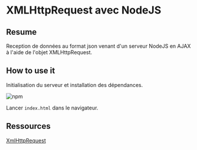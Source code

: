# XMLHttpRequest avec NodeJS
## Resume
Reception de données au format json venant d'un serveur NodeJS en AJAX à l'aide de l'objet XMLHttpRequest.

## How to use it
<p>Initialisation du serveur et installation des dépendances.<p>
  
![npm](https://user-images.githubusercontent.com/64157792/97433437-cda7bc00-191d-11eb-86e4-eb8b35e119d3.png)

<p>Lancer <code>index.html</code> dans le navigateur.</p>

## Ressources 
<a href="https://developer.mozilla.org/fr/docs/Web/API/XMLHttpRequest">XmlHttpRequest</a>
